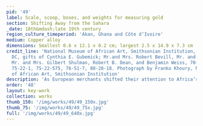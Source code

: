 ```yaml
---
pid: '49'
label: Scale, scoop, boxes, and weights for measuring gold
section: Shifting Away from the Sahara
_date: 18th&mdash;late 19th century
region_culture_timeperiod: 'Akan, Ghana and Côte d’Ivoire'
medium: Copper alloy
dimensions: Smallest 0.6 x 12.1 x 0.2 cm; largest 2.5 x 14.9 x 7.3 cm
credit_line: 'National Museum of African Art, Smithsonian Institution, Washington,
  DC, gifts of Cynthia E. Gubemick; Mr.and Mrs. Robert Bevill, Mr. and Mrs. Alan Bresler,
  Mr. and Mrs. Gilbert Shulman, Robert B. Dean, and Benjamin Weiss, 70-20-54, 70-20-81,
  75-22-1, 75-22-575, 76-51-7, 80-28-18. Photograph by Franko Khoury, National Museum
  of African Art, Smithsonian Institution'
description: 'As European merchants shifted their attention to Africa’s Atlantic coast in the late 15th century, the direction of the gold trade also shifted. In response, new states arose in Africa’s Akan-speaking regions, and aspects of the Saharan gold trade were transferred to this new market. For instance, the Akan system for weighing gold was based on the mithqal, a unit of weight equal to 4.5 grams (0.16 ounce). The Akan gold economy gave rise to an array of striking new objects for measuring gold: scoops, spoons, boxes, and especially copper-alloy weights in a great variety of forms, some of which also reference the geometric designs of the Muslim Saharan world.'
order: '48'
layout: key-work
collection: works
thumb_150: '/img/works/49/49_150x.jpg'
thumb_75: '/img/works/49/49_75x.jpg'
full: '/img/works/49/49_640x.jpg'
---
```

